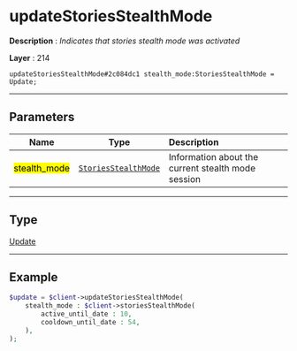 # updateStoriesStealthMode

**Description** : *Indicates that stories stealth mode was activated*

**Layer** : 214

```tl
updateStoriesStealthMode#2c084dc1 stealth_mode:StoriesStealthMode = Update;
```

---

## Parameters

| Name | Type | Description |
| :---: | :---: | :--- |
| <mark>stealth_mode</mark> | [`StoriesStealthMode`](type/StoriesStealthMode) | Information about the current stealth mode session |

---

## Type

[Update](type/Update)

---

## Example

```php
$update = $client->updateStoriesStealthMode(
	stealth_mode : $client->storiesStealthMode(
		active_until_date : 10,
		cooldown_until_date : 54,
	),
);
```